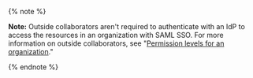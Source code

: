 {% note %}

**Note:** Outside collaborators aren't required to authenticate with an IdP to access the resources in an organization with SAML SSO. For more information on outside collaborators, see "[Permission levels for an organization](/organizations/managing-peoples-access-to-your-organization-with-roles/permission-levels-for-an-organization#outside-collaborators)."

{% endnote %}

